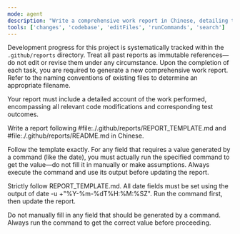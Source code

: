 ```yaml
---
mode: agent
description: "Write a comprehensive work report in Chinese, detailing the work performed, code changes, and test results for the SubX project."
tools: ['changes', 'codebase', 'editFiles', 'runCommands', 'search']
---
```

Development progress for this project is systematically tracked within the `.github/reports` directory. Treat all past reports as immutable references—do not edit or revise them under any circumstance. Upon the completion of each task, you are required to generate a new comprehensive work report. Refer to the naming conventions of existing files to determine an appropriate filename. 

Your report must include a detailed account of the work performed, encompassing all relevant code modifications and corresponding test outcomes.

Write a report following #file:./.github/reports/REPORT_TEMPLATE.md and #file:./.github/reports/README.md in Chinese. 

Follow the template exactly. For any field that requires a value generated by a command (like the date), you must actually run the specified command to get the value—do not fill it in manually or make assumptions. Always execute the command and use its output before updating the report.

Strictly follow REPORT_TEMPLATE.md. All date fields must be set using the output of date -u +"%Y-%m-%dT%H:%M:%SZ". Run the command first, then update the report.

Do not manually fill in any field that should be generated by a command. Always run the command to get the correct value before proceeding.
